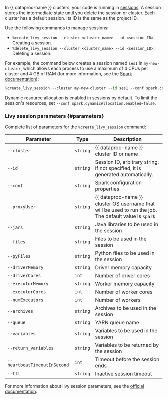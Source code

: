 In {{ dataproc-name }} clusters, your code is running in [sessions](https://livy.incubator.apache.org/docs/latest/rest-api.html#session). A session stores the intermediate state until you delete the session or cluster. Each cluster has a default session. Its ID is the same as the project ID.

Use the following commands to manage sessions:
* `%create_livy_session --cluster <cluster_name> --id <session_ID>`: Creating a session.
* `%delete_livy_session --cluster <cluster_name> --id <session_ID>`: Deleting a session.

For example, the command below creates a session named `ses1` in `my-new-cluster`, which allows each process to use a maximum of 4 CPUs per cluster and 4 GB of RAM (for more information, see the [Spark documentation](https://spark.apache.org/docs/latest/configuration.html)):

```python
%create_livy_session --cluster my-new-cluster --id ses1 --conf spark.cores.max=4 --conf spark.executor.memory=4g
```

Dynamic resource allocation is enabled in sessions by default. To limit the session's resources, set `--conf spark.dynamicAllocation.enabled=false`.

### Livy session parameters {#parameters}

Complete list of parameters for the `%create_livy_session` command:

| Parameter                     | Type      | Description                                   |
|------------------------------|----------|--------------------------------------------|
| `--cluster`                  | `string` | {{ dataproc-name }} cluster ID or name |
| `--id`                       | `string` | Session ID, arbitrary string. If not specified, it is generated automatically. |
| `--conf`                     | `string` | Spark configuration properties                |
| `--proxyUser`                | `string` | {{ dataproc-name }} cluster OS username that will be used to run the job. The default value is `spark` |
| `--jars`                     | `string` | Java libraries to be used in the session |
| `--files`                    | `string` | Files to be used in the session           |
| `--pyFiles`                  | `string` | Python files to be used in the session    |
| `--driverMemory`             | `string` | Driver memory capacity                      |
| `--driverCores`              | `int`    | Number of driver cores               |
| `--executorMemory`           | `string` | Worker memory capacity          |
| `--executorCores`            | `int`    | Number of worker cores      |
| `--numExecutors`             | `int`    | Number of workers          |
| `--archives`                 | `string` | Archives to be used in the session          |
| `--queue`                    | `string` | YARN queue name                      |
| `--variables`                | `string` | Variables to be used in the session      |
| `--return_variables`         | `string` | Variables to be returned by the session  |
| `--heartbeatTimeoutInSecond` | `int`    | Timeout before the session ends     |
| `--ttl`                      | `string` | Inactive session timeout          |

For more information about livy session parameters, see the [official documentation](https://livy.incubator.apache.org/docs/latest/rest-api.html).
